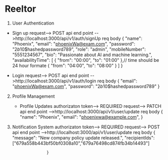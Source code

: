 # Reeltor

1. User Authentication
  * Sign up
      request--> POST
      api end point -->http://localhost:3000/api/v1/auth/signUp
      req body
               {
                  "name": "Phoenix",
                  "email": "phoenixWa@exam.com",
                  "password": "$2b$10$hashedpassword789",
                  "role": "admin",
                  "mobileNumber": "5551234567",
                  "bio": "Passionate about AI and machine learning.",
                  "availabilityTime": [
                    { "from": "00:00", "to": "01:00" },// time should be 24 hour formate
                    { "from": "04:00", "to": "08:00" }
                  ]
                }


   * Login
        request--> POST
        api end point -->http://localhost:3000/api/v1/auth/login 
        req body 
               {
                    "email": "phoenixWa@exam.com",
                   "password": "$2b$10$hashedpassword789"
               } 

2. Profile Management

   * Profile Updates
                  authorizaton token--> REQUIRED
                  request--> PATCH
                  api end point -->http://localhost:3000/api/v1/user/update
                  req body 
                       {
                        "name": "Phoenix",
                        "email": "phoenixwa@example.com",
                       }



4. Notification System
                authorizaton token--> REQUIRED
                request--> POST
                api end point -->http://localhost:3000/api/v1/user/update
                req body 
                      {
	                      "message": "New company policy update released.",
                          "recipientIds": ["679a558b443bf50bf0308a10","679a76498cd874fb34b14493"]
    
                      }